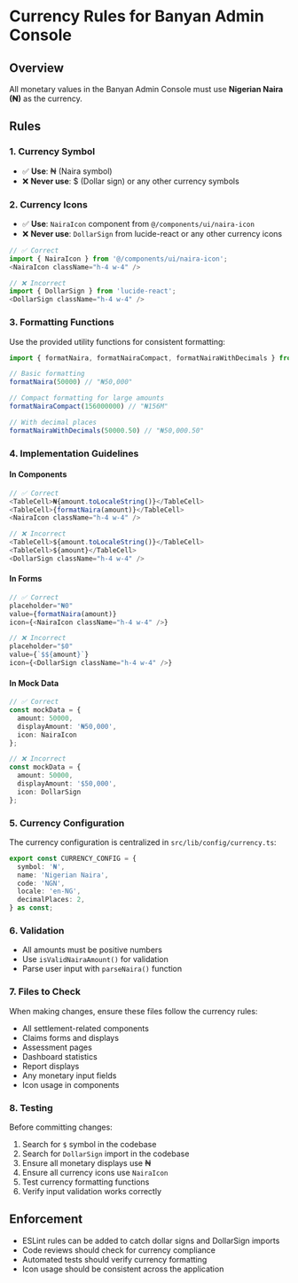 # Currency Rules for Banyan Admin Console

## Overview
All monetary values in the Banyan Admin Console must use **Nigerian Naira (₦)** as the currency.

## Rules

### 1. Currency Symbol
- ✅ **Use**: ₦ (Naira symbol)
- ❌ **Never use**: $ (Dollar sign) or any other currency symbols

### 2. Currency Icons
- ✅ **Use**: `NairaIcon` component from `@/components/ui/naira-icon`
- ❌ **Never use**: `DollarSign` from lucide-react or any other currency icons

```typescript
// ✅ Correct
import { NairaIcon } from '@/components/ui/naira-icon';
<NairaIcon className="h-4 w-4" />

// ❌ Incorrect
import { DollarSign } from 'lucide-react';
<DollarSign className="h-4 w-4" />
```

### 3. Formatting Functions
Use the provided utility functions for consistent formatting:

```typescript
import { formatNaira, formatNairaCompact, formatNairaWithDecimals } from '@/lib/utils';

// Basic formatting
formatNaira(50000) // "₦50,000"

// Compact formatting for large amounts
formatNairaCompact(156000000) // "₦156M"

// With decimal places
formatNairaWithDecimals(50000.50) // "₦50,000.50"
```

### 4. Implementation Guidelines

#### In Components
```typescript
// ✅ Correct
<TableCell>₦{amount.toLocaleString()}</TableCell>
<TableCell>{formatNaira(amount)}</TableCell>
<NairaIcon className="h-4 w-4" />

// ❌ Incorrect
<TableCell>${amount.toLocaleString()}</TableCell>
<TableCell>${amount}</TableCell>
<DollarSign className="h-4 w-4" />
```

#### In Forms
```typescript
// ✅ Correct
placeholder="₦0"
value={formatNaira(amount)}
icon={<NairaIcon className="h-4 w-4" />}

// ❌ Incorrect
placeholder="$0"
value={`$${amount}`}
icon={<DollarSign className="h-4 w-4" />}
```

#### In Mock Data
```typescript
// ✅ Correct
const mockData = {
  amount: 50000,
  displayAmount: '₦50,000',
  icon: NairaIcon
};

// ❌ Incorrect
const mockData = {
  amount: 50000,
  displayAmount: '$50,000',
  icon: DollarSign
};
```

### 5. Currency Configuration
The currency configuration is centralized in `src/lib/config/currency.ts`:

```typescript
export const CURRENCY_CONFIG = {
  symbol: '₦',
  name: 'Nigerian Naira',
  code: 'NGN',
  locale: 'en-NG',
  decimalPlaces: 2,
} as const;
```

### 6. Validation
- All amounts must be positive numbers
- Use `isValidNairaAmount()` for validation
- Parse user input with `parseNaira()` function

### 7. Files to Check
When making changes, ensure these files follow the currency rules:
- All settlement-related components
- Claims forms and displays
- Assessment pages
- Dashboard statistics
- Report displays
- Any monetary input fields
- Icon usage in components

### 8. Testing
Before committing changes:
1. Search for `$` symbol in the codebase
2. Search for `DollarSign` import in the codebase
3. Ensure all monetary displays use ₦
4. Ensure all currency icons use `NairaIcon`
5. Test currency formatting functions
6. Verify input validation works correctly

## Enforcement
- ESLint rules can be added to catch dollar signs and DollarSign imports
- Code reviews should check for currency compliance
- Automated tests should verify currency formatting
- Icon usage should be consistent across the application 